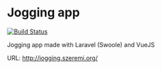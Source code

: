 # Jogging app

[![Build Status](https://travis-ci.org/amcsi/jogging.png?branch=master)](https://travis-ci.org/amcsi/jogging)

Jogging app made with Laravel (Swoole) and VueJS

URL: http://jogging.szeremi.org/
